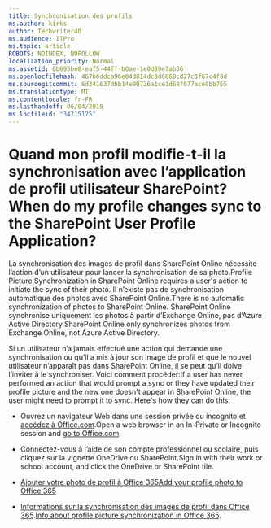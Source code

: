 ```yaml
---
title: Synchronisation des profils
ms.author: kirks
author: Techwriter40
ms.audience: ITPro
ms.topic: article
ROBOTS: NOINDEX, NOFOLLOW
localization_priority: Normal
ms.assetid: 6b695be8-eaf5-44ff-b0ae-1e0d89e7ab36
ms.openlocfilehash: 467b6ddca96e04d814dc8d6669cd27c3f67c4f8d
ms.sourcegitcommit: 6d341637dbb14e90726a1ce1d68f077ace9bb765
ms.translationtype: MT
ms.contentlocale: fr-FR
ms.lasthandoff: 06/04/2019
ms.locfileid: "34715175"
---
```

# <a name="when-do-my-profile-changes-sync-to-the-sharepoint-user-profile-application"></a><span data-ttu-id="821a5-102">Quand mon profil modifie-t-il la synchronisation avec l’application de profil utilisateur SharePoint?</span><span class="sxs-lookup"><span data-stu-id="821a5-102">When do my profile changes sync to the SharePoint User Profile Application?</span></span>

<span data-ttu-id="821a5-103">La synchronisation des images de profil dans SharePoint Online nécessite l’action d’un utilisateur pour lancer la synchronisation de sa photo.</span><span class="sxs-lookup"><span data-stu-id="821a5-103">Profile Picture Synchronization in SharePoint Online requires a user's action to initiate the sync of their photo.</span></span> <span data-ttu-id="821a5-104">Il n’existe pas de synchronisation automatique des photos avec SharePoint Online.</span><span class="sxs-lookup"><span data-stu-id="821a5-104">There is no automatic synchronization of photos to SharePoint Online.</span></span> <span data-ttu-id="821a5-105">SharePoint Online synchronise uniquement les photos à partir d’Exchange Online, pas d’Azure Active Directory.</span><span class="sxs-lookup"><span data-stu-id="821a5-105">SharePoint Online only synchronizes photos from Exchange Online, not Azure Active Directory.</span></span>

<span data-ttu-id="821a5-106">Si un utilisateur n’a jamais effectué une action qui demande une synchronisation ou qu’il a mis à jour son image de profil et que le nouvel utilisateur n’apparaît pas dans SharePoint Online, il se peut qu’il doive l’inviter à le synchroniser. Voici comment procéder:</span><span class="sxs-lookup"><span data-stu-id="821a5-106">If a user has never performed an action that would prompt a sync or they have updated their profile picture and the new one doesn't appear in SharePoint Online, the user might need to prompt it to sync. Here's how they can do this:</span></span>

- <span data-ttu-id="821a5-107">Ouvrez un navigateur Web dans une session privée ou incognito et [accédez à Office.com](http://www.office.com/).</span><span class="sxs-lookup"><span data-stu-id="821a5-107">Open a web browser in an In-Private or Incognito session and [go to Office.com](http://www.office.com/).</span></span>

- <span data-ttu-id="821a5-108">Connectez-vous à l’aide de son compte professionnel ou scolaire, puis cliquez sur la vignette OneDrive ou SharePoint.</span><span class="sxs-lookup"><span data-stu-id="821a5-108">Sign in with their work or school account, and click the OneDrive or SharePoint tile.</span></span>

- [<span data-ttu-id="821a5-109">Ajouter votre photo de profil à Office 365</span><span class="sxs-lookup"><span data-stu-id="821a5-109">Add your profile photo to Office 365</span></span>](https://support.office.com/en-us/article/Add-your-profile-photo-to-Office-365-2eaf93fd-b3f1-43b9-9cdc-bdcd548435b7)

- <span data-ttu-id="821a5-110">[Informations sur la synchronisation des images de profil dans Office 365](https://support.office.com/en-us/article/Information-about-user-profile-synchronization-in-SharePoint-Online-177eb196-5887-43c9-84c3-b98a43d35129).</span><span class="sxs-lookup"><span data-stu-id="821a5-110">[Info about profile picture synchronization in Office 365](https://support.office.com/en-us/article/Information-about-user-profile-synchronization-in-SharePoint-Online-177eb196-5887-43c9-84c3-b98a43d35129).</span></span>

